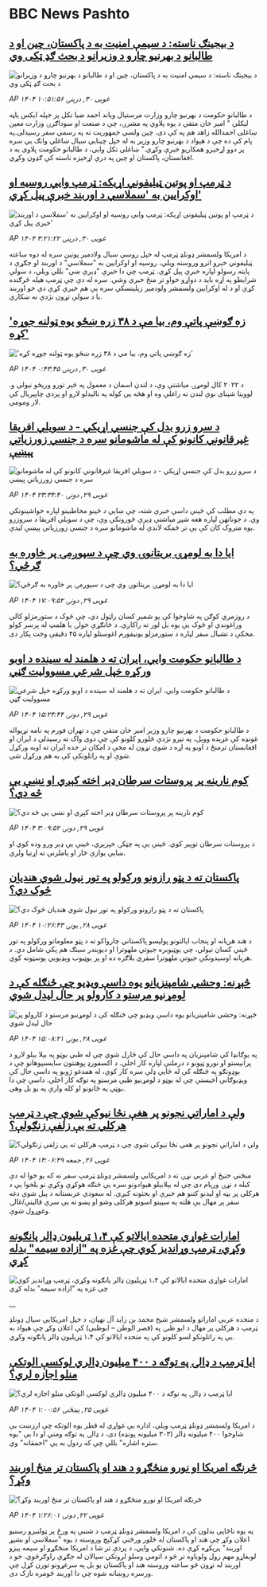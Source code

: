 # BBC News Pashto## [د بیجینګ ناسته: د سیمې امنیت به د پاکستان، چین او د طالبانو د بهرنیو چارو د وزیرانو د بحث ګډ ټکی وي](https://www.bbc.com/pashto/articles/cj4228xgj19o?at_campaign=githubrss)![د بیجینګ ناسته: د سیمې امنیت به د پاکستان، چین او د طالبانو د بهرنیو چارو د وزیرانو د بحث ګډ ټکی وي](https://ichef.bbci.co.uk/ace/standard/240/cpsprodpb/5c71/live/bbd0e050-3566-11f0-8947-7d6241f9fce9.jpg)_AP ۱۴۰۴ غویی ۳۰, درېنۍ ۱۰:۵۱:۵۶_د طالبانو حکومت د بهرنیو چارو وزارت مرستیال ویاند احمد ضیا تکل پر خپله ایکس پاڼه لیکلي " امير خان متقي د يوه پلاوي په مشرۍ، چې د صنعت او سوداګرۍ وزارت معين ښاغلی احمدالله زاهد هم په کې دی، چين ولسي جمهوريت ته په رسمي سفر رسېدلی.په پام کې ده چې د هېواد د بهرنيو چارو وزير به له خپل چينايي سيال ښاغلي وانګ يي سره پر دوو اړخېزو همکاریو خبرې وکړي." ښاغلی تکل وايي، د طالبانو حکومت پلاوی به د افغانستان، پاکستان او چین په درې اړخیزه ناسته کې ګډون وکړي.## [د ټرمپ او پوتین ټیلیفوني اړیکه: ټرمپ وايي روسیه او اوکرایین به 'سملاسي د اوربند خبرې پیل کړي'](https://www.bbc.com/pashto/articles/cm2yynzyk54o?at_campaign=githubrss)![د ټرمپ او پوتین ټیلیفوني اړیکه: ټرمپ وايي روسیه او اوکرایین به 'سملاسي د اوربند خبرې پیل کړي'](https://ichef.bbci.co.uk/ace/standard/240/cpsprodpb/20f6/live/64921410-3531-11f0-8947-7d6241f9fce9.jpg)_AP ۱۴۰۴ غویی ۳۰, درېنۍ ۴:۲۱:۲۲_د امریکا ولسمشر ډونلډ ټرمپ له خپل روسي سيال ولادمير پوتين سره له دوه ساعته ټيليفوني خبرو اترو وروسته ويلي، روسيه او اوکرايين به "سملاسي" د اوربند او جګړې د پايته رسولو لپاره خبرې پيل کړې. ټرمپ چې دا خبرې "ډېرې ښې" بللې ويلي، د سولې شرايطو په اړه بايد د دواړو خواو تر منځ خبرې وشي. سره له دې چې ټرمپ هيله څرګنده کړې او د له اوکرايين ولسمشر ولودمير زېلېنسکي سره يې هم خبرې کړې دي خو اوربند يا د سولې تړون نژدې نه ښکاري.## ['زه ګوښې پاتې وم، بیا مې د ۳۸ زره ښځو یوه ټولنه جوړه کړه'](https://www.bbc.com/pashto/articles/cn0g54z1ez7o?at_campaign=githubrss)!['زه ګوښې پاتې وم، بیا مې د ۳۸ زره ښځو یوه ټولنه جوړه کړه'](https://ichef.bbci.co.uk/ace/standard/240/cpsprodpb/99d9/live/8f9d55e0-2f44-11f0-8f57-b7237f6a66e6.jpg)_AP ۱۴۰۴ غویی ۳۰, درېنۍ ۰:۴۳:۴۵_د ۲۰۲۲ کال لومړۍ میاشتې وې، د لندن اسمان د معمول په څېر تورو وریځو نیولی و. لووینا شېنای نوې لندن ته راغلې وه او هڅه یې کوله په نالیدلو لارو او پردي چاپېریال کې لار ومومي.## [د سرو زرو بدل کې جنسي اړیکي - د سویلي افریقا غیرقانوني کانونو کې له ماشومانو سره د جنسي زورزیاتي پېښې](https://www.bbc.com/pashto/articles/c753dez4vpro?at_campaign=githubrss)![د سرو زرو بدل کې جنسي اړیکي - د سویلي افریقا غیرقانوني کانونو کې له ماشومانو سره د جنسي زورزیاتي پېښې](https://ichef.bbci.co.uk/ace/standard/240/cpsprodpb/a3e7/live/f9e30be0-1b9c-11f0-bade-39895cf97c9c.jpg)_AP ۱۴۰۴ غویی ۲۹, دونۍ ۲۳:۳۴:۴۰_په دې مطلب کې ځینې داسې خبرې شته، چې ښايي د ځینو مخاطبینو لپاره خواشینونکې وي. د جوناتهن لپاره هغه شپږ میاشتې ډېرې ځورونکې وې، چې د سویلي افریقا د سروزرو یوه متروک کان کې یې تر ځمکه لاندې له ماشومانو سره د جنسي زورزیاتي پېښې لیدې.## [ایا دا به لومړۍ بریتانوۍ وي چې د سپوږمۍ پر خاوره به ګرځي؟](https://www.bbc.com/pashto/articles/c39xjy1vl2no?at_campaign=githubrss)![ایا دا به لومړۍ بریتانوۍ وي چې د سپوږمۍ پر خاوره به ګرځي؟](https://ichef.bbci.co.uk/ace/standard/240/cpsprodpb/6516/live/da3f0350-34d0-11f0-96c3-cf669419a2b0.png)_AP ۱۴۰۴ غویی ۲۹, دونۍ ۱۷:۰۹:۵۲_د روزمري کوګن په شاوخوا کې یو شمېر کسان راټول دي، چې څوک د ستورمزلو کالي وراغوندي او څوک یې یوه بل لور ته راکاږي. د ځانګړې خولۍ یا هلمټ له پرسر کولو مخکې د تشیال سفر لپاره د ستورمزلو یونیفورم اغوستلو لپاره ۴۵ دقیقې وخت پکار دی.## [د طالبانو حکومت وایي، ایران ته د هلمند له سینده د اوبو ورکړه خپل شرعي مسوولیت ګڼي](https://www.bbc.com/pashto/articles/crmkjdk07kyo?at_campaign=githubrss)![د طالبانو حکومت وایي، ایران ته د هلمند له سینده د اوبو ورکړه خپل شرعي مسوولیت ګڼي](https://ichef.bbci.co.uk/ace/standard/240/cpsprodpb/ae92/live/e8051ab0-34bc-11f0-96c3-cf669419a2b0.jpg)_AP ۱۴۰۴ غویی ۲۹, دونۍ ۱۵:۲۴:۴۴_د طالبانو حکومت د بهرنیو چارو وزیر امیر خان متقي چې د تهران فورم په نامه نړیواله غونډه کې غږېده وویل، په تېرو نژدې څلورو کلونو کې چې دوی واک ته رسېدلي د ایران او افغانستان ترمنځ د اوبو په اړه د شوي تړون له مخې د امکان تر حده ایران ته اوبه ورکړل شوې او په راتلونکې کې به هم ورکړل شي.## [کوم نارینه پر پروستات سرطان ډېر اخته کېږي او نښې یې څه دي؟](https://www.bbc.com/pashto/articles/ce818lmnmv3o?at_campaign=githubrss)![کوم نارینه پر پروستات سرطان ډېر اخته کېږي او نښې یې څه دي؟](https://ichef.bbci.co.uk/ace/standard/240/cpsprodpb/b2a2/live/a30ea2f0-907a-11ef-a829-f51f83b4798d.jpg)_AP ۱۴۰۴ غویی ۲۹, دونۍ ۳:۰۹:۵۲_د‌ پروستات سرطان توپیر کوي. ځینې یې په چټکۍ خپرېږي، ځینې یې ډېر ورو وده کوي او ښايي یوازې څار او پاملرنې ته اړتیا ولري.## [ پاکستان ته د پټو رازونو ورکولو په تور نیول شوي هندیان څوک دي؟](https://www.bbc.com/pashto/articles/cpvk4v2rx9zo?at_campaign=githubrss)![ پاکستان ته د پټو رازونو ورکولو په تور نیول شوي هندیان څوک دي؟](https://ichef.bbci.co.uk/ace/standard/240/cpsprodpb/485f/live/e8af45a0-33c5-11f0-8947-7d6241f9fce9.jpg)_AP ۱۴۰۴ غویی ۲۸, يونۍ ۱۰:۲۶:۴۳_د هند هریانه او پنجاب ایالتونو پولیسو پاکستاني چارواکو ته د پټو معلوماتو ورکولو په تور ځینې کسان نیولي، چې یوټیوبره جیوتي ملهوترا او دیویندر سینګ هم پکې شامل دي.
د هریانه اوسېدونکې جیوتي ملهوترا سفري بلاګره ده او پر یوټیوب ویډیويي پوسټونه کوي.## [څېړنه: وحشي شامپنزیانو یوه داسې ویډيو چې ځنګله کې د لومړنیو مرستو د کارولو پر حال لیدل شوي](https://www.bbc.com/pashto/articles/c3e5v830pn0o?at_campaign=githubrss)![څېړنه: وحشي شامپنزیانو یوه داسې ویډيو چې ځنګله کې د لومړنیو مرستو د کارولو پر حال لیدل شوي](https://ichef.bbci.co.uk/ace/standard/240/cpsprodpb/d430/live/a0d369b0-33f1-11f0-8519-3b5a01ebe413.jpg)_AP ۱۴۰۴ غویی ۲۸, يونۍ ۱۵:۰۸:۲۱_په یوګانډا کې شامپنزیان په داسې حال کې څارل شوي چې له طبي بوټو په بېلا بېلو لارو د پرانیستو او نورو ټپونو د درملنې لپاره کار اخلي.
د اکسفورډ پوهنتون سایسنپوهانو چې د بوډونګو په ځنګله کې له ځايي ډلې سره کار کوي، له همدغو ژویو په داسې حال کې ویډیوګانې اخیستې چې له بوټو د لومړنیو طبي مرستو په توګه کار اخلي. داسې چې دا بوټي په ځانونو او کله وارې په یو بل وهي.## [ولې د اماراتي نجونو پر هغې نڅا نیوکې شوې چې د ټرمپ هرکلي ته یې زلفې زنګولې؟](https://www.bbc.com/pashto/articles/cy4emjm0pv2o?at_campaign=githubrss)![ولې د اماراتي نجونو پر هغې نڅا نیوکې شوې چې د ټرمپ هرکلي ته یې زلفې زنګولې؟](https://ichef.bbci.co.uk/ace/standard/240/cpsprodpb/4f71/live/50086480-325d-11f0-8519-3b5a01ebe413.jpg)_AP ۱۴۰۴ غویی ۲۶, جمعه ۱۴:۰۶:۴۹_منځني ختيځ او عربي نړۍ ته د امریکايي ولسمشر ډونلډ ټرمپ‌ سفر ته که یو خوا له دې کبله د نړۍ ورپام دی چې له بېلابېلو هېوادونو سره یې څنګه هوکړې وکړې نو بلخوا یې د هرکلي پر بڼه او لیدنو کتنو هم خبرې او بحثونه کېږي.
له سعودي عربستانه د پیل شوي دغه سفر پر مهال یې هلته په سپينو اسونو هرکلی وشو او پښو ته یې سرې قالینې/غالۍ وغوړول شوې.## [امارات غواړي متحده ایالاتو کې ۱،۴ ټریلیون ډالر پانګونه وکړي، ټرمپ وړاندیز کوي چې غزه په "ازاده سیمه" بدله کړي](https://www.bbc.co.uk/pashto/live/c5y64r3j7yyt?at_campaign=githubrss)![امارات غواړي متحده ایالاتو کې ۱،۴ ټریلیون ډالر پانګونه وکړي، ټرمپ وړاندیز کوي چې غزه په "ازاده سیمه" بدله کړي](https://ichef.bbci.co.uk/ace/standard/240/cpsprodpb/27f5/live/14946860-31d9-11f0-96c3-cf669419a2b0.png)__د متحده عربي اماراتو ولسمشر شیخ محمد بن زاید آل نهیان، د خپل امریکايي سیال ډونلډ ټرمپ د هرکلي پر مهال د ابو ظبۍ په (قصر الوطن – ابوظبي) کې اعلان وکړ چې هېواد به یې په راتلونکو لسو کلونو کې په متحده ایالاتو کې ۱،۴ ټریلیون ډالر پانګونه وکړي.## [ایا ټرمپ د ډالۍ په توګه د ۴۰۰ میلیون ډالري لوکسې الوتکې منلو اجازه لري؟](https://www.bbc.com/pashto/articles/c4g6xzp88y3o?at_campaign=githubrss)![ایا ټرمپ د ډالۍ په توګه د ۴۰۰ میلیون ډالري لوکسې الوتکې منلو اجازه لري؟](https://ichef.bbci.co.uk/ace/standard/240/cpsprodpb/acd7/live/b5b9cd60-3121-11f0-96c3-cf669419a2b0.jpg)_AP ۱۴۰۴ غویی ۲۵, پينځنۍ ۱:۰۰:۵۶_د امریکا ولسمشر ډونلډ ټرمپ ویلي، اداره یې غواړي له قطر یوه الوتکه چې ارزښت یې شاوخوا ۴۰۰ میلیونه ډالر (۳۰۳ میلیونه پونډه) دی، د ډالۍ په توګه ومني او دا یې "یوه ستره اشاره" بللې چې که ردول به یې "احمقانه" وي.## [څرنګه امریکا او نورو منځګړو د هند او پاکستان تر منځ اوربند وکړ؟](https://www.bbc.com/pashto/articles/clyq218l9weo?at_campaign=githubrss)![څرنګه امریکا او نورو منځګړو د هند او پاکستان تر منځ اوربند وکړ؟](https://ichef.bbci.co.uk/ace/standard/240/cpsprodpb/737f/live/4d4b47a0-2e3c-11f0-8ff1-59f5dcf8e9f5.jpg)_AP ۱۴۰۴ غویی ۲۲, دونۍ ۱:۲۶:۰۱_په يوه ناڅاپي بدلون کې د امریکا ولسمشر ډونلډ ټرمپ د شنبې په ورځ پر ټولنيزو رسنيو اعلان وکړ چې هند او پاکستان له څلور ورځني کړکېچ وروسته د يوه "سملاسي او بشپړ اوربند" پرېکړه کړې ده. شنونکي وايي، د پردې تر شا د امریکا منځګړو او سيمه ييزو لوبغاړو مهم رول ولوباوه تر څو د اتومې وسلو لرونکي سيالان له جګړې راوګرځوي. خو د اوربند له تړون څو ساعته وروسته  هند او پاکستان يو بل په سرغړونو تورن کړل چې ورسره روښانه شوه چې دا اوربند څومره نازک دی.